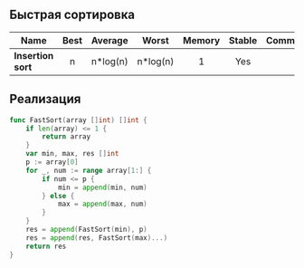 ## Быстрая сортировка

Name                  | Best        | Average             | Worst               | Memory    | Stable    | Comments  |
| --------------------- | :---------: | :-----------------: | :-----------------: | :-------: | :-------: | :-------- |
| **Insertion sort**    | n           | n*log(n)       | n*log(n)       | 1         | Yes       |           |


## Реализация

```go
func FastSort(array []int) []int {
    if len(array) <= 1 {
        return array
    }
    var min, max, res []int
    p := array[0]
    for _, num := range array[1:] {
        if num <= p {
            min = append(min, num)
        } else {
            max = append(max, num)
        }
    }
    res = append(FastSort(min), p)
    res = append(res, FastSort(max)...)
    return res
}
```
